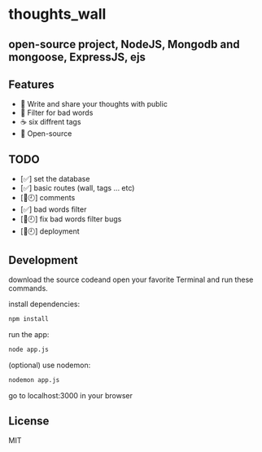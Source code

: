 # thoughts_wall
## open-source project, NodeJS, Mongodb and mongoose, ExpressJS, ejs

## Features
- 🤳  Write and share your thoughts with public
- 🛃 Filter for bad words
- ☕️ six diffrent tags
- 💟 Open-source  

## TODO

- [✅] set the database
- [✅] basic routes (wall, tags ... etc)
- [🤌🕘] comments
- [✅] bad words filter
- [🤌🕘] fix bad words filter bugs 
- [🤌🕘] deployment 



## Development

download the source codeand open your favorite Terminal and run these commands.

install dependencies:

```sh
npm install
```

run the app:

```sh
node app.js
```

(optional) use nodemon:

```sh
nodemon app.js
```

go to localhost:3000 in your browser

## License

MIT

